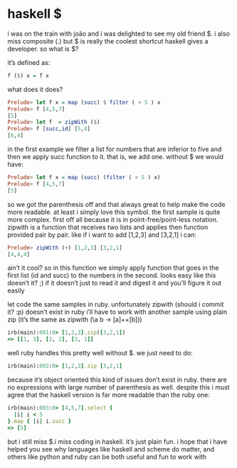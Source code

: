 # haskell $

i was on the train with joão and i was delighted to see my old friend $. i also miss composite (.) but $ is really the coolest shortcut haskell gives a developer. so what is $?

it’s defined as:

``` haskell
f ($) x = f x
```
what does it does?

``` haskell
Prelude> let f x = map (succ) $ filter ( < 5 ) x
Prelude> f [4,5,7]
[5]
Prelude> let f  = zipWith ($)
Prelude> f [succ,id] [5,4]
[6,4]
```

in the first example we filter a list for numbers that are inferior to five and then we apply succ function to it. that is, we add one. without $ we would have:

``` haskell
Prelude> let f x = map (succ) (filter ( < 5 ) x)
Prelude> f [4,5,7]
[5]
```

so we got the parenthesis off and that always great to help make the code more readable. at least i simply love this symbol. the first sample is quite more complex. first off all because it is in point-free/point-less notation. zipwith is a function that receives two lists and applies then function provided pair by pair. like if i want to add [1,2,3] and [3,2,1] i can:

``` haskell
Prelude> zipWith (+) [1,2,3] [3,2,1]
[4,4,4]
```

ain’t it cool? so in this function we simply apply function that goes in the first list (id and succ) to the numbers in the second. looks easy like this doesn’t it? ;) if it doesn’t just to read it and digest it and you’ll figure it out easily

let code the same samples in ruby. unfortunately zipwith (should i commit it? :p) doesn’t exist in ruby i’ll have to work with another sample using plain zip (it’s the same as zipwith (\a b -> [a]++[b]))

``` ruby
irb(main):001:0> [1,2,3].zip([3,2,1])
=> [[1, 3], [2, 2], [3, 1]]
```

well ruby handles this pretty well without $. we just need to do:

``` ruby
irb(main):002:0> [1,2,3].zip [3,2,1]
```

because it’s object oriented this kind of issues don’t exist in ruby. there are no expressions with large number of parenthesis as well. despite this i must agree that the haskell version is far more readable than the ruby one:

``` ruby
irb(main):003:0> [4,5,7].select {
  |i| i < 5
}.map { |i| i.succ }
=> [5]
```

but i still miss $.i miss coding in haskell. it’s just plain fun.
i hope that i have helped you see why languages like haskell and scheme do matter, and others like python and ruby can be both useful and fun to work with